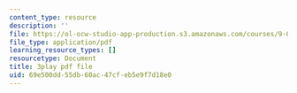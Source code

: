 ```yaml
---
content_type: resource
description: ''
file: https://ol-ocw-studio-app-production.s3.amazonaws.com/courses/9-04-sensory-systems-fall-2013/69e500dd55db60ac47cfeb5e9f7d18e0_jdiy_lV2xno.pdf
file_type: application/pdf
learning_resource_types: []
resourcetype: Document
title: 3play pdf file
uid: 69e500dd-55db-60ac-47cf-eb5e9f7d18e0
---
```

